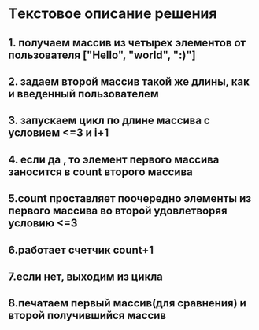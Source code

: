 # Tекстовое описание решения

## 1. получаем массив из четырех элементов от пользователя ["Hello", "world", ":)"]
## 2. задаем второй массив такой же длины, как и введенный пользователем
## 3. запускаем цикл по длине массива с условием <=3 и i+1
## 4. если да , то элемент первого массива заносится в count второго массива
## 5.count проставляет поочередно элементы из первого массива во второй удовлетворяя условию <=3
## 6.работает счетчик count+1
## 7.если нет, выходим из цикла
##  8.печатаем первый массив(для сравнения)  и второй получившийся массив